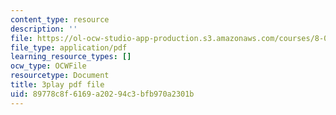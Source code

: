 ```yaml
---
content_type: resource
description: ''
file: https://ol-ocw-studio-app-production.s3.amazonaws.com/courses/8-01sc-classical-mechanics-fall-2016/89778c8f6169a20294c3bfb970a2301b_r2Qb0vsxa8Y.pdf
file_type: application/pdf
learning_resource_types: []
ocw_type: OCWFile
resourcetype: Document
title: 3play pdf file
uid: 89778c8f-6169-a202-94c3-bfb970a2301b
---
```

